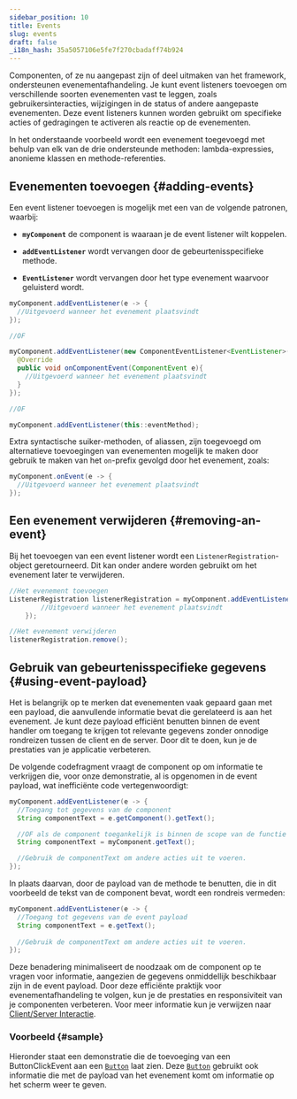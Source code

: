 ```yaml
---
sidebar_position: 10
title: Events
slug: events
draft: false
_i18n_hash: 35a5057106e5fe7f270cbadaff74b924
---
```

<JavadocLink type="foundation" location="com/webforj/component/event/Event" top='true'/>

Componenten, of ze nu aangepast zijn of deel uitmaken van het framework, ondersteunen evenementafhandeling. Je kunt event listeners toevoegen om verschillende soorten evenementen vast te leggen, zoals gebruikersinteracties, wijzigingen in de status of andere aangepaste evenementen. Deze event listeners kunnen worden gebruikt om specifieke acties of gedragingen te activeren als reactie op de evenementen.

In het onderstaande voorbeeld wordt een evenement toegevoegd met behulp van elk van de drie ondersteunde methoden: lambda-expressies, anonieme klassen en methode-referenties.  
## Evenementen toevoegen {#adding-events}

Een event listener toevoegen is mogelijk met een van de volgende patronen, waarbij:

- **`myComponent`** de component is waaraan je de event listener wilt koppelen.

- **`addEventListener`** wordt vervangen door de gebeurtenisspecifieke methode.

- **`EventListener`** wordt vervangen door het type evenement waarvoor geluisterd wordt.

```java
myComponent.addEventListener(e -> {
  //Uitgevoerd wanneer het evenement plaatsvindt
});

//OF

myComponent.addEventListener(new ComponentEventListener<EventListener>() {
  @Override
  public void onComponentEvent(ComponentEvent e){
    //Uitgevoerd wanneer het evenement plaatsvindt
  }
});

//OF

myComponent.addEventListener(this::eventMethod);
```

Extra syntactische suiker-methoden, of aliassen, zijn toegevoegd om alternatieve toevoegingen van evenementen mogelijk te maken door gebruik te maken van het `on`-prefix gevolgd door het evenement, zoals:

```java
myComponent.onEvent(e -> {
  //Uitgevoerd wanneer het evenement plaatsvindt
});
```

## Een evenement verwijderen {#removing-an-event}

Bij het toevoegen van een event listener wordt een `ListenerRegistration`-object geretourneerd. Dit kan onder andere worden gebruikt om het evenement later te verwijderen.

```java
//Het evenement toevoegen
ListenerRegistration listenerRegistration = myComponent.addEventListener(e -> {
        //Uitgevoerd wanneer het evenement plaatsvindt
    });

//Het evenement verwijderen
listenerRegistration.remove();
```

## Gebruik van gebeurtenisspecifieke gegevens {#using-event-payload}

Het is belangrijk op te merken dat evenementen vaak gepaard gaan met een payload, die aanvullende informatie bevat die gerelateerd is aan het evenement. Je kunt deze payload efficiënt benutten binnen de event handler om toegang te krijgen tot relevante gegevens zonder onnodige rondreizen tussen de client en de server. Door dit te doen, kun je de prestaties van je applicatie verbeteren.

De volgende codefragment vraagt de component op om informatie te verkrijgen die, voor onze demonstratie, al is opgenomen in de event payload, wat inefficiënte code vertegenwoordigt:

```java
myComponent.addEventListener(e -> {
  //Toegang tot gegevens van de component
  String componentText = e.getComponent().getText();

  //OF als de component toegankelijk is binnen de scope van de functie
  String componentText = myComponent.getText();

  //Gebruik de componentText om andere acties uit te voeren.
});
```

In plaats daarvan, door de payload van de methode te benutten, die in dit voorbeeld de tekst van de component bevat, wordt een rondreis vermeden:

```java
myComponent.addEventListener(e -> {
  //Toegang tot gegevens van de event payload
  String componentText = e.getText();
  
  //Gebruik de componentText om andere acties uit te voeren.
});
```

Deze benadering minimaliseert de noodzaak om de component op te vragen voor informatie, aangezien de gegevens onmiddellijk beschikbaar zijn in de event payload. Door deze efficiënte praktijk voor evenementafhandeling te volgen, kun je de prestaties en responsiviteit van je componenten verbeteren. Voor meer informatie kun je verwijzen naar [Client/Server Interactie](../architecture/client-server).

### Voorbeeld {#sample}

Hieronder staat een demonstratie die de toevoeging van een <JavadocLink type="foundation" location="com/webforj/component/button/event/ButtonClickEvent"  code="true">ButtonClickEvent</JavadocLink> aan een [`Button`](#) laat zien. Deze  [`Button`](#) gebruikt ook informatie die met de payload van het evenement komt om informatie op het scherm weer te geven.

<ComponentDemo 
path='/webforj/buttonevent?' 
javaE='https://raw.githubusercontent.com/webforj/webforj-documentation/refs/heads/main/src/main/java/com/webforj/samples/views/button/ButtonEventView.java'
height='100px'
/>

<!-- <EventTable base events={['drawerOpen', 'drawerClose']} /> -->
